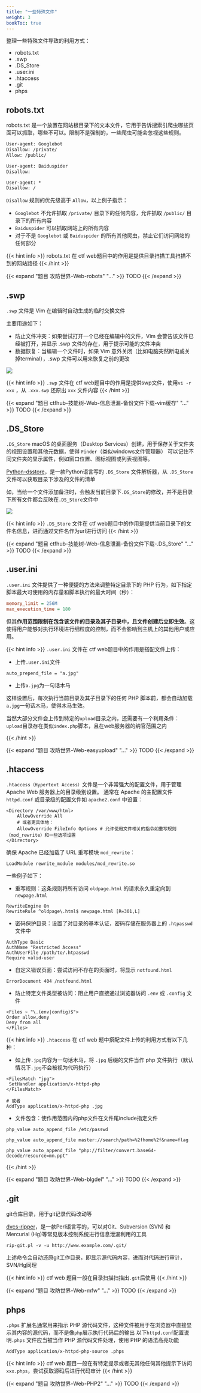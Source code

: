 ```yaml
---
title: "一些特殊文件" 
weight: 3
bookToc: true
---
```


整理一些特殊文件导致的利用方式：
- robots.txt
- .swp
- .DS_Store
- .user.ini
- .htaccess
- .git
- phps

## robots.txt

robots.txt 是一个放置在网站根目录下的文本文件，它用于告诉搜索引爬虫哪些页面可以抓取，哪些不可以。限制不是强制的，一些爬虫可能会忽视这些规则。
```txt
User-agent: Googlebot
Disallow: /private/
Allow: /public/

User-agent: Baiduspider
Disallow: 

User-agent: *
Disallow: /
```
`Disallow` 规则的优先级高于 `Allow`，以上例子指示：
- `Googlebot` 不允许抓取 `/private/` 目录下的任何内容，允许抓取 `/public/` 目录下的所有内容
-  `Baiduspider` 可以抓取网站上的所有内容
- 对于不是 `Googlebot` 或 `Baiduspider` 的所有其他爬虫，禁止它们访问网站的任何部分

{{< hint info >}}
robots.txt 在 ctf web题目中的作用是提供目录扫描工具扫描不到的网站路径
{{< /hint >}}

{{< expand "题目 攻防世界-Web-robots" "..." >}}
TODO
{{< /expand >}}

## .swp

`.swp` 文件是 Vim 在编辑时自动生成的临时交换文件

主要用途如下：
- 防止文件冲突：如果尝试打开一个已经在编辑中的文件，Vim 会警告该文件已经被打开，并显示 .swp 文件的存在，用于提示可能的文件冲突
- 数据恢复：当编辑一个文件时，如果 Vim 意外关闭（比如电脑突然断电或关掉terminal），.swp 文件可以用来恢复之前的更改

![](/data/image/web-vimswp.jpg)

{{< hint info >}}
`.swp` 文件在 ctf web题目中的作用是提供swp文件，使用`vi -r xxx` ，从 `.xxx.swp` 还原出 `xxx` 文件内容
{{< /hint >}}

{{< expand "题目 ctfhub-技能树-Web-信息泄漏-备份文件下载-vim缓存" "..." >}}
TODO
{{< /expand >}}

## .DS_Store

`.DS_Store` macOS 的桌面服务（Desktop Services）创建，用于保存关于文件夹的视图设置和其他元数据，使得 `Finder`（类似windows文件管理器） 可以记住不同文件夹的显示属性，例如窗口位置、图标视图或列表视图等。

[Python-dsstore](https://github.com/gehaxelt/Python-dsstore)，是一款Python语言写的 `.DS_Store` 文件解析器，从 `.DS_Store` 文件可以获取目录下涉及的文件的清单

如，当给一个文件添加备注时，会触发当前目录下`.DS_Store`的修改，并不是目录下所有文件都会反映在`.DS_Store`文件中

![](/data/image/web-dsstore.jpg)

{{< hint info >}}
`.DS_Store` 文件在 ctf web题目中的作用是提供当前目录下的文件名信息，进而通过文件名作为url进行访问
{{< /hint >}}

{{< expand "题目 ctfhub-技能树-Web-信息泄漏-备份文件下载-.DS_Store" "..." >}}
TODO
{{< /expand >}}

## .user.ini

`.user.ini` 文件提供了一种便捷的方法来调整特定目录下的 PHP 行为，如下指定脚本最大可使用的内存量和脚本执行的最大时间（秒）：
```ini
memory_limit = 256M
max_execution_time = 180
```
但其**作用范围限制在包含该文件的目录及其子目录中，且文件创建后立即生效**。这使得用户能够对执行环境进行细粒度的控制，而不会影响到主机上的其他用户或应用。

{{< hint info >}}
`.user.ini` 文件在 ctf web题目中的作用是搭配文件上传：
- 上传`.user.ini`文件
```
auto_prepend_file = "a.jpg"
```
- 上传`a.jpg`为一句话木马

这样设置后，每次执行当前目录及其子目录下的任何 PHP 脚本前，都会自动加载`a.jpg`一句话木马，使得木马生效。

当然大部分文件会上传到特定的`upload`目录之内，还需要有一个利用条件：`upload`目录存在类似`index.php`脚本，且在web服务器的纳官范围之内

{{< /hint >}}

{{< expand "题目 攻防世界-Web-easyupload" "..." >}}
TODO
{{< /expand >}}

## .htaccess

`.htaccess（Hypertext Access）`文件是一个非常强大的配置文件，用于管理 Apache Web 服务器上的目录级别设置。
通常在 Apache 的主配置文件 `httpd.conf` 或目录级的配置文件如 `apache2.conf` 中设置：
```
<Directory /var/www/html>
    AllowOverride All
    # 或者更具体地：
    AllowOverride FileInfo Options # 允许使用文件相关的指令如重写规则（mod_rewrite）和一些选项设置
</Directory>
```
确保 Apache 已经加载了 URL 重写模块 `mod_rewrite`：
```
LoadModule rewrite_module modules/mod_rewrite.so
```


一些例子如下：
- 重写规则：这条规则将所有访问 `oldpage.html` 的请求永久重定向到 `newpage.html`
```
RewriteEngine On
RewriteRule ^oldpage\.html$ newpage.html [R=301,L]
```
- 密码保护目录：设置了对目录的基本认证，密码存储在服务器上的 `.htpasswd` 文件中
```
AuthType Basic
AuthName "Restricted Access"
AuthUserFile /path/to/.htpasswd
Require valid-user
```
- 自定义错误页面：尝试访问不存在的页面时，将显示 `notfound.html`
```
ErrorDocument 404 /notfound.html
```
- 防止特定文件类型被访问：阻止用户直接通过浏览器访问 `.env` 或 `.config` 文件
```
<Files ~ "\.(env|config)$">
Order allow,deny
Deny from all
</Files>
```

{{< hint info >}}
`.htaccess` 在 ctf web 题中搭配文件上传的利用方式有以下几种：
- 如上传`.jpg`内容为一句话木马，将 `.jpg` 后缀的文件当作 php 文件执行（默认情况下`.jpg`不会被视为代码执行）
```
<FilesMatch "jpg">
 SetHandler application/x-httpd-php
</FilesMatch>

# 或者
AddType application/x-httpd-php .jpg
```
- 文件包含：使作用范围内的php文件在文件尾include指定文件
```
php_value auto_append_file /etc/passwd

php_value auto_append_file master://search/path=%2fhome%2f&name=flag

php_value auto_append_file "php://filter/convert.base64-decode/resource=mn.ppt"
```
{{< /hint >}}

{{< expand "题目 攻防世界-Web-blgdel" "..." >}}
TODO
{{< /expand >}}

## .git

git仓库目录，用于git记录代码改动等

[dvcs-ripper](https://github.com/kost/dvcs-ripper)，是一款Perl语言写的，可以对Git、Subversion (SVN) 和 Mercurial (Hg)等常⻅版本控制系统进行信息泄漏利用的工具

```
rip-git.pl -v -u http://www.example.com/.git/
```
上述命令会自动还原git工作目录，即显示源代码内容，进而对代码进行审计，SVN/Hg同理

{{< hint info >}}
ctf web 题目一般在目录扫描扫描出`.git`后使用
{{< /hint >}}

{{< expand "题目 攻防世界-Web-mfw" "..." >}}
TODO
{{< /expand >}}

## phps

`.phps` 扩展名通常用来指示 PHP 源代码文件，这种文件被用于在浏览器中直接显示其内容的源代码，而不是像`php`展示执行代码后的输出
以下`httpd.conf`配置说明`.phps` 文件应当被当作 PHP 源代码文件处理，使用 PHP 的语法高亮功能
```
AddType application/x-httpd-php-source .phps
```

{{< hint info >}}
ctf web 题目一般在有特定提示或者无其他任何其他提示下访问`xxx.phps`，尝试获取源码后进行代码审计
{{< /hint >}}

{{< expand "题目 攻防世界-Web-PHP2" "..." >}}
TODO
{{< /expand >}}